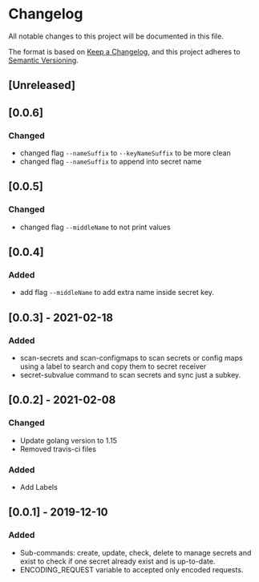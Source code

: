 # Changelog
All notable changes to this project will be documented in this file.

The format is based on [Keep a Changelog](https://keepachangelog.com/en/1.0.0/),
and this project adheres to [Semantic Versioning](https://semver.org/spec/v2.0.0.html).

## [Unreleased]

## [0.0.6]
### Changed 
- changed flag `--nameSuffix` to `--keyNameSuffix` to be more clean
- changed flag `--nameSuffix` to append into secret name

## [0.0.5]
### Changed
- changed flag `--middleName` to not print values

## [0.0.4] 
### Added
- add flag `--middleName` to add extra name inside secret key.

## [0.0.3] - 2021-02-18
### Added
- scan-secrets and scan-configmaps to scan secrets or config maps using a label to search and copy them to secret receiver
- secret-subvalue command to scan secrets and sync just a subkey.


## [0.0.2] - 2021-02-08
### Changed
- Update golang version to 1.15
- Removed travis-ci files

### Added
- Add Labels

## [0.0.1] - 2019-12-10
### Added
- Sub-commands: create, update, check, delete to manage secrets and exist to check if one secret already exist and is up-to-date.
- ENCODING_REQUEST variable to accepted only encoded requests.
